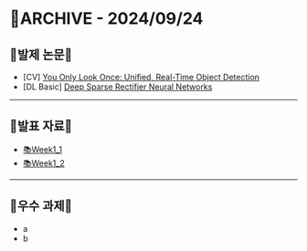 # 📁ARCHIVE - 2024/09/24

## 💚발제 논문💚  
- [CV] [You Only Look Once: Unified, Real-Time Object Detection](https://arxiv.org/abs/1506.02640)
- [DL Basic] [Deep Sparse Rectifier Neural Networks](https://proceedings.mlr.press/v15/glorot11a/glorot11a.pdf)
---
## 💚발표 자료💚
- [📚Week1_1](https://github.com/user-attachments/files/17107430/Week1_1_.pdf)
- [📚Week1_2](https://github.com/user-attachments/files/17107734/Week1_2_.pdf)

---
## 💚우수 과제💚
- a
- b



